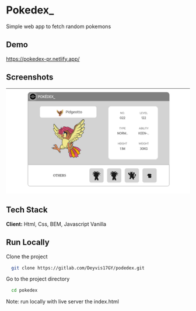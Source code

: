 # Pokedex\_

Simple web app to fetch random pokemons

## Demo

https://pokedex-pr.netlify.app/

## Screenshots

![App Screenshot](docs/home.png)

## Tech Stack

**Client:** Html, Css, BEM, Javascript Vanilla

## Run Locally

Clone the project

```bash
  git clone https://gitlab.com/Deyvis17GY/podedex.git
```

Go to the project directory

```bash
  cd pokedex
```

Note: run locally with live server the index.html
